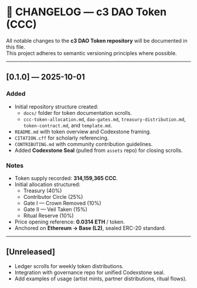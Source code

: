 # 📜 CHANGELOG — c3 DAO Token (CCC)

All notable changes to the **c3 DAO Token repository** will be documented in this file.  
This project adheres to semantic versioning principles where possible.

---

## [0.1.0] — 2025-10-01
### Added
- Initial repository structure created:
  - `docs/` folder for token documentation scrolls.
  - `ccc-token-allocation.md`, `dao-gates.md`, `treasury-distribution.md`, `token-contract.md`, and `template.md`.
- `README.md` with token overview and Codexstone framing.
- `CITATION.cff` for scholarly referencing.
- `CONTRIBUTING.md` with community contribution guidelines.
- Added **Codexstone Seal** (pulled from `assets` repo) for closing scrolls.

### Notes
- Token supply recorded: **314,159,365 CCC**.
- Initial allocation structured:
  - Treasury (40%)
  - Contributor Circle (25%)
  - Gate I — Crown Removed (10%)
  - Gate II — Veil Taken (15%)
  - Ritual Reserve (10%)
- Price opening reference: **0.0314 ETH** / token.
- Anchored on **Ethereum → Base (L2)**, sealed ERC-20 standard.

---

## [Unreleased]
- Ledger scrolls for weekly token distributions.
- Integration with governance repo for unified Codexstone seal.
- Add examples of usage (artist mints, partner distributions, ritual flows).
